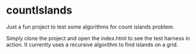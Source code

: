 # countIslands
Just a fun project to test some algorithms for count islands problem.

Simply clone the project and open the index.html to see the test harness in action.
It currently uses a recursive algorithm to find islands on a grid.
